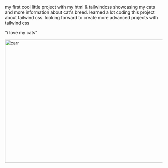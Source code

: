 my first cool little project with my html & tailwindcss showcasing my cats and more information about cat's breed.
learned a lot coding this project about tailwind css.
looking forward to create more advanced projects with tailwind css



"i love my cats"

<img width="1096" height="394" alt="carr" src="https://github.com/user-attachments/assets/c2803cc8-351c-4e69-800c-ecbc256ac234" />
